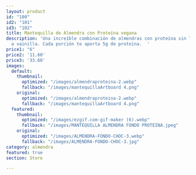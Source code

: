 ```yaml
---
layout: product
id: "100"
id2: "101"
id3: "102"
title: Mantequilla de Almendra con Proteína vegana
description: 'Una increíble combinación de almendras con proteína sin lactosa sabor
  a vainilla. Cada porción te aporta 5g de proteína.  '
price1: "6"
price2: '11.60'
price3: '33.60'
images:
  default:
    thumbnail:
      optimized: "/images/almendraproteina-2.webp"
      fallback: "/images/mantequillaArtboard 4.png"
    original:
      optimized: "/images/almendraproteina-2.webp"
      fallback: "/images/mantequillaArtboard 4.png"
  featured:
    thumbnail:
      optimized: "/images/ezgif.com-gif-maker (6).webp"
      fallback: "/images/MANTEQUILLA ALMENDRA FONDO PROTEINA.jpeg"
    original:
      optimized: "/images/ALMENDRA-FONDO-CHOC-3.webp"
      fallback: "/images/ALMENDRA-FONDO-CHOC-3.jpg"
category: almendra
featured: true
section: Store

---
```

